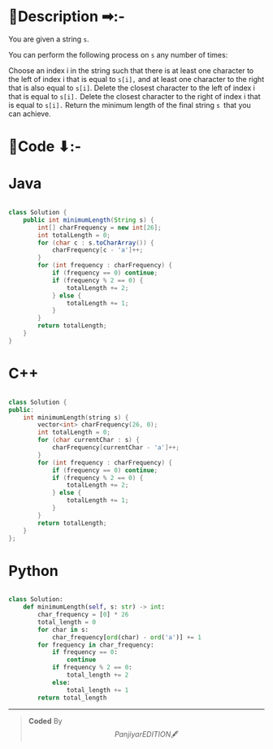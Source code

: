# 📍Description ➡:-
<!-- Describe your first thoughts on how to solve this problem. -->
You are given a string `s`.

You can perform the following process on `s` any number of times:

Choose an index i in the string such that there is at least one character to the left of index i that is equal to `s[i],` and at least one character to the right that is also equal to `s[i]`.
Delete the closest character to the left of index i that is equal to `s[i].`
Delete the closest character to the right of index i that is equal to `s[i].`
Return the minimum length of the final string `s `that you can achieve.

# 📝Code ⬇:-



# Java
```java []

class Solution {
    public int minimumLength(String s) {
        int[] charFrequency = new int[26];
        int totalLength = 0;
        for (char c : s.toCharArray()) {
            charFrequency[c - 'a']++;
        }
        for (int frequency : charFrequency) {
            if (frequency == 0) continue;
            if (frequency % 2 == 0) {
                totalLength += 2;
            } else {
                totalLength += 1;
            }
        }
        return totalLength;
    }
}
```

# C++
``` cpp []

class Solution {
public:
    int minimumLength(string s) {
        vector<int> charFrequency(26, 0);
        int totalLength = 0;
        for (char currentChar : s) {
            charFrequency[currentChar - 'a']++;
        }
        for (int frequency : charFrequency) {
            if (frequency == 0) continue;
            if (frequency % 2 == 0) {
                totalLength += 2;
            } else {
                totalLength += 1;
            }
        }
        return totalLength;
    }
};
```

# Python
``` python []

class Solution:
    def minimumLength(self, s: str) -> int:
        char_frequency = [0] * 26
        total_length = 0
        for char in s:
            char_frequency[ord(char) - ord('a')] += 1
        for frequency in char_frequency:
            if frequency == 0:
                continue
            if frequency % 2 == 0:
                total_length += 2
            else:
                total_length += 1
        return total_length   
```

---

>    **Coded** By $$Panjiyar EDITION 🖋  $$

               
